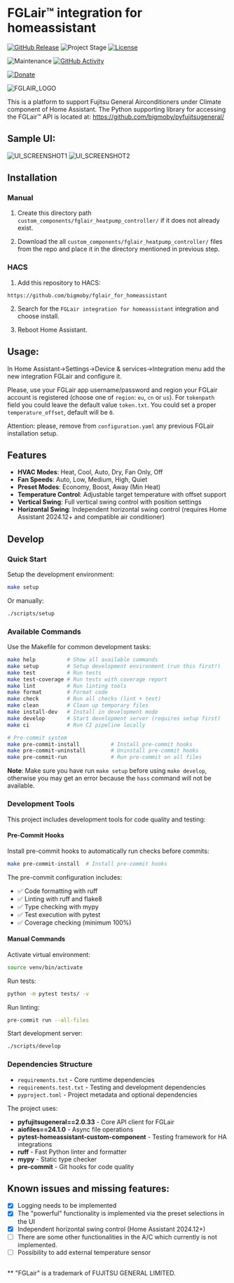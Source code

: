 # FGLair&trade; integration for homeassistant

[![GitHub Release][releases-shield]][releases]
![Project Stage][project-stage-shield]
[![License][license-shield]](LICENSE.md)

![Maintenance][maintenance-shield]
[![GitHub Activity][commits-shield]][commits]

[![Donate](https://img.shields.io/badge/donate-BuyMeCoffee-yellow.svg)](https://www.buymeacoffee.com/bigmoby)

![FGLAIR_LOGO](FGLair_logo.png)

This is a platform to support Fujitsu General Airconditioners under Climate component of Home Assistant. The Python supporting library for accessing the FGLair&trade; API is located at: https://github.com/bigmoby/pyfujitsugeneral/

## Sample UI:

![UI_SCREENSHOT1](Capture.PNG)
![UI_SCREENSHOT2](Capture2.PNG)

## Installation

### Manual

1. Create this directory path `custom_components/fglair_heatpump_controller/` if it does not already exist.

2. Download the all `custom_components/fglair_heatpump_controller/` files from the repo and place it in the directory mentioned in previous step.

### HACS

1. Add this repository to HACS:

```
https://github.com/bigmoby/fglair_for_homeassistant
```

2. Search for the `FGLair integration for homeassistant` integration and choose install.

3. Reboot Home Assistant.

## Usage:

In Home Assistant->Settings->Device & services->Integration menu add the new integration FGLair and configure it.

Please, use your FGLair app username/password and region your FGLair account is registered (choose one of `region`: `eu`, `cn` or `us`). For `tokenpath` field you could leave the default value `token.txt`. You could set a proper `temperature_offset`, default will be `0`.

Attention: please, remove from `configuration.yaml` any previous FGLair installation setup.

## Features

- **HVAC Modes**: Heat, Cool, Auto, Dry, Fan Only, Off
- **Fan Speeds**: Auto, Low, Medium, High, Quiet
- **Preset Modes**: Economy, Boost, Away (Min Heat)
- **Temperature Control**: Adjustable target temperature with offset support
- **Vertical Swing**: Full vertical swing control with position settings
- **Horizontal Swing**: Independent horizontal swing control (requires Home Assistant 2024.12+ and compatible air conditioner)

## Develop

### Quick Start

Setup the development environment:

```bash
make setup
```

Or manually:

```bash
./scripts/setup
```

### Available Commands

Use the Makefile for common development tasks:

```bash
make help          # Show all available commands
make setup         # Setup development environment (run this first!)
make test          # Run tests
make test-coverage # Run tests with coverage report
make lint          # Run linting tools
make format        # Format code
make check         # Run all checks (lint + test)
make clean         # Clean up temporary files
make install-dev   # Install in development mode
make develop       # Start development server (requires setup first)
make ci            # Run CI pipeline locally

# Pre-commit system
make pre-commit-install          # Install pre-commit hooks
make pre-commit-uninstall        # Uninstall pre-commit hooks
make pre-commit-run              # Run pre-commit on all files
```

**Note**: Make sure you have run `make setup` before using `make develop`, otherwise you may get an error because the `hass` command will not be available.

### Development Tools

This project includes development tools for code quality and testing:

#### Pre-Commit Hooks

Install pre-commit hooks to automatically run checks before commits:

```bash
make pre-commit-install  # Install pre-commit hooks
```

The pre-commit configuration includes:

- ✅ Code formatting with ruff
- ✅ Linting with ruff and flake8
- ✅ Type checking with mypy
- ✅ Test execution with pytest
- ✅ Coverage checking (minimum 100%)

#### Manual Commands

Activate virtual environment:

```bash
source venv/bin/activate
```

Run tests:

```bash
python -m pytest tests/ -v
```

Run linting:

```bash
pre-commit run --all-files
```

Start development server:

```bash
./scripts/develop
```

### Dependencies Structure

- `requirements.txt` - Core runtime dependencies
- `requirements.test.txt` - Testing and development dependencies
- `pyproject.toml` - Project metadata and optional dependencies

The project uses:

- **pyfujitsugeneral==2.0.33** - Core API client for FGLair
- **aiofiles==24.1.0** - Async file operations
- **pytest-homeassistant-custom-component** - Testing framework for HA integrations
- **ruff** - Fast Python linter and formatter
- **mypy** - Static type checker
- **pre-commit** - Git hooks for code quality

## Known issues and missing features:

- [x] Logging needs to be implemented
- [x] The "powerful" functionality is implemented via the preset selections in the UI
- [x] Independent horizontal swing control (Home Assistant 2024.12+)
- [ ] There are some other functionalities in the A/C which currently is not implemented.
- [ ] Possibility to add external temperature sensor

##

\*\* "FGLair" is a trademark of FUJITSU GENERAL LIMITED.

[releases-shield]: https://img.shields.io/github/release/bigmoby/fglair_for_homeassistant.svg
[releases]: https://github.com/bigmoby/fglair_for_homeassistant/releases
[project-stage-shield]: https://img.shields.io/badge/project%20stage-production%20ready-brightgreen.svg
[license-shield]: https://img.shields.io/github/license/bigmoby/fglair_for_homeassistant
[maintenance-shield]: https://img.shields.io/maintenance/yes/2025.svg
[commits-shield]: https://img.shields.io/github/commit-activity/y/bigmoby/fglair_for_homeassistant.svg
[commits]: https://img.shields.io/github/commits/bigmoby/fglair_for_homeassistant
